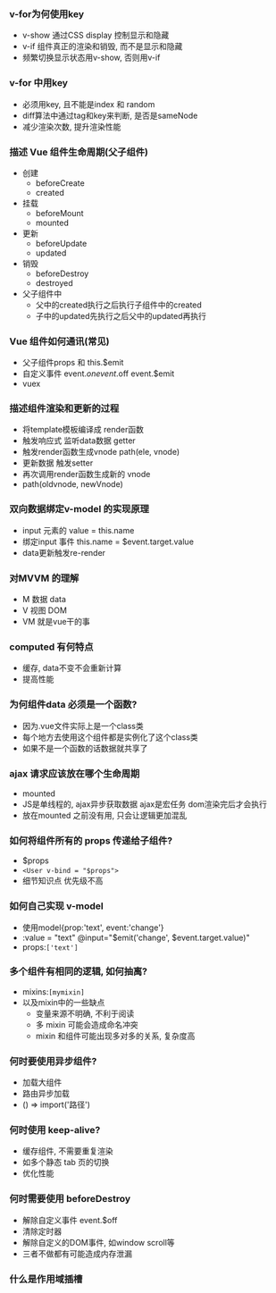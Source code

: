 ### v-for为何使用key
   - v-show 通过CSS display 控制显示和隐藏
   - v-if 组件真正的渲染和销毁, 而不是显示和隐藏
   - 频繁切换显示状态用v-show, 否则用v-if
### v-for 中用key
   - 必须用key, 且不能是index 和 random
   - diff算法中通过tag和key来判断, 是否是sameNode
   - 减少渲染次数, 提升渲染性能
### 描述 Vue 组件生命周期(父子组件)
   - 创建
     - beforeCreate
     - created
   - 挂载
     - beforeMount
     - mounted
   - 更新
     - beforeUpdate
     - updated
   - 销毁
     - beforeDestroy
     - destroyed
   - 父子组件中
     - 父中的created执行之后执行子组件中的created
     - 子中的updated先执行之后父中的updated再执行
### Vue 组件如何通讯(常见)
   - 父子组件props 和 this.$emit
   - 自定义事件 event.$on event.$off event.$emit
   - vuex
### 描述组件渲染和更新的过程
   - 将template模板编译成 render函数
   - 触发响应式  监听data数据 getter
   - 触发render函数生成vnode path(ele, vnode)
   - 更新数据 触发setter 
   - 再次调用render函数生成新的 vnode
   - path(oldvnode, newVnode)
### 双向数据绑定v-model 的实现原理
   - input 元素的 value = this.name
   - 绑定input 事件 this.name = $event.target.value
   - data更新触发re-render
### 对MVVM 的理解
   - M 数据 data
   - V 视图 DOM
   - VM 就是vue干的事
### computed 有何特点
   - 缓存, data不变不会重新计算
   - 提高性能
### 为何组件data 必须是一个函数?
   - 因为.vue文件实际上是一个class类
   - 每个地方去使用这个组件都是实例化了这个class类
   - 如果不是一个函数的话数据就共享了
### ajax 请求应该放在哪个生命周期
   - mounted
   - JS是单线程的, ajax异步获取数据 ajax是宏任务 dom渲染完后才会执行
   - 放在mounted 之前没有用, 只会让逻辑更加混乱
### 如何将组件所有的 props 传递给子组件?
   - $props
   - `<User v-bind = "$props">`
   - 细节知识点 优先级不高
### 如何自己实现 v-model
   - 使用model{prop:'text', event:'change'}
   - :value = "text" @input="$emit('change', $event.target.value)"
   - props:`['text']`
### 多个组件有相同的逻辑, 如何抽离?
   - mixins:`[mymixin]`
   - 以及mixin中的一些缺点
     - 变量来源不明确, 不利于阅读
     - 多 mixin 可能会造成命名冲突
     - mixin 和组件可能出现多对多的关系, 复杂度高
### 何时要使用异步组件?
   - 加载大组件
   - 路由异步加载
   - () => import('路径')
### 何时使用 keep-alive?
   - 缓存组件, 不需要重复渲染
   - 如多个静态 tab 页的切换
   - 优化性能
### 何时需要使用 beforeDestroy
   - 解除自定义事件 event.$off
   - 清除定时器
   - 解除自定义的DOM事件, 如window scroll等
   - 三者不做都有可能造成内存泄漏
### 什么是作用域插槽




